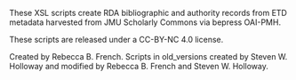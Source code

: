 These XSL scripts create RDA bibliographic and authority records from ETD metadata harvested from JMU Scholarly Commons via bepress OAI-PMH.

These scripts are released under a CC-BY-NC 4.0 license.

Created by Rebecca B. French. Scripts in old_versions created by Steven W. Holloway and modified by Rebecca B. French and Steven W. Holloway.

